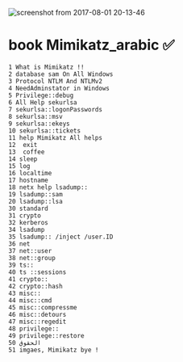 ![screenshot from 2017-08-01 20-13-46](https://user-images.githubusercontent.com/25440152/28847391-0d84ae1e-76dd-11e7-95ef-7869022a926b.png)

# book Mimikatz_arabic    :white_check_mark:
```
1 What is Mimikatz !!
2 database sam On All Windows 
3 Protocol NTLM And NTLMv2 
4 NeedAdminstator in Windows
5 Privilege::debug
6 All Help sekurlsa
7 sekurlsa::logonPasswords
8 sekurlsa::msv
9 sekurlsa::ekeys
10 sekurlsa::tickets
11 help Mimikatz All helps
12  exit
13  coffee
14 sleep
15 log
16 localtime
17 hostname
18 netx help lsadump::
19 lsadump::sam
20 lsadump::lsa
30 standard
31 crypto
32 kerberos 
34 lsadump
35 lsadump:: /inject /user.ID
36 net
37 net::user 
38 net::group
39 ts::
40 ts ::sessions
41 crypto::
42 crypto::hash
43 misc::
44 misc::cmd
45 misc::compressme
46 misc::detours
47 misc::regedit
48 privilege::
49 privilege::restore
50 الحقوق 
51 imgaes, Mimikatz bye !
